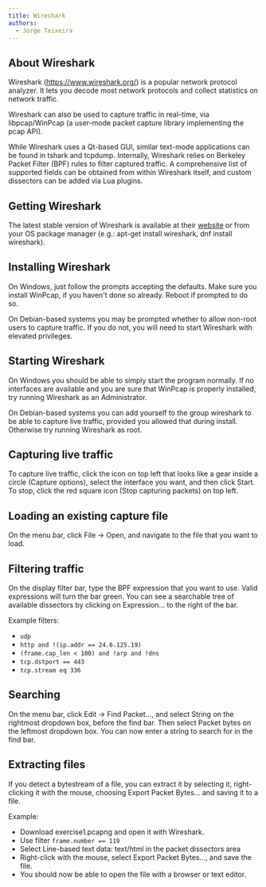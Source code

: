 ```yaml
---
title: Wireshark
authors:
  - Jorge Teixeira
---
```


## About Wireshark 

Wireshark (https://www.wireshark.org/) is a popular network protocol analyzer.
It lets you decode most network protocols and collect statistics on network
traffic. 

Wireshark can also be used to capture traffic in real-time, via libpcap/WinPcap
(a user-mode packet capture library implementing the pcap API). 

While Wireshark uses a Qt-based GUI, similar text-mode applications can be
found in tshark and tcpdump. Internally, Wireshark relies on Berkeley Packet
Filter (BPF) rules to filter captured traffic. A comprehensive list of
supported fields can be obtained from within Wireshark itself, and custom
dissectors can be added via Lua plugins.

## Getting Wireshark 

The latest stable version of Wireshark is available at their
[website](https://www.wireshark.org/download.html) or from your OS package
manager (e.g.: apt-get install wireshark, dnf install wireshark). 

## Installing Wireshark 

On Windows, just follow the prompts accepting the defaults. Make sure you
install WinPcap, if you haven't done so already. Reboot if prompted to do so. 

On Debian-based systems you may be prompted whether to allow non-root users to
capture traffic. If you do not, you will need to start Wireshark with elevated
privileges.

## Starting Wireshark 

On Windows you should be able to simply start the program normally. If no
interfaces are available and you are sure that WinPcap is properly installed,
try running Wireshark as an Administrator. 

On Debian-based systems you can add yourself to the group wireshark to be able
to capture live traffic, provided you allowed that during install. Otherwise
try running Wireshark as root. 

## Capturing live traffic 

To capture live traffic, click the icon on top left that looks like a gear
inside a circle (Capture options), select the interface you want, and then
click Start. To stop, click the red square icon (Stop capturing packets) on
top left.

## Loading an existing capture file 

On the menu bar, click File -> Open, and navigate to the file that you want to
load.

## Filtering traffic 

On the display filter bar, type the BPF expression that you want to use. Valid
expressions will turn the bar green. You can see a searchable tree of available
dissectors by clicking on Expression... to the right of the bar.

Example filters: 

* `udp`
* `http and !(ip.addr == 24.6.125.19)`
* `(frame.cap_len < 100) and !arp and !dns`
* `tcp.dstport == 443`
* `tcp.stream eq 336`

## Searching 

On the menu bar, click Edit -> Find Packet..., and select String on the
rightmost dropdown box, before the find bar. Then select Packet bytes on the
leftmost dropdown box. You can now enter a string to search for in the find
bar.

## Extracting files 

If you detect a bytestream of a file, you can extract it by selecting it,
right-clicking it with the mouse, choosing Export Packet Bytes... and saving it
to a file.

Example: 

* Download exercise1.pcapng and open it with Wireshark.
* Use filter `frame.number == 119`
* Select Line-based text data: text/html in the packet dissectors area
* Right-click with the mouse, select Export Packet Bytes..., and save the file.
* You should now be able to open the file with a browser or text editor.

